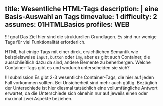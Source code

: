 title: Wesentliche HTML-Tags
description: |
  eine Basis-Auswahl an Tags
timevalue: 1
difficulty: 2
assumes: 01HTMLBasics
profiles: WEB
---
!!! goal
    Das Ziel hier sind die strukturellen Grundlagen. Es sind nur wenige Tags für viel
    Funktionalität erforderlich.
    
HTML hat einige Tags mit einer direkt ersichtlichen Semantik wie beispielsweise `input`,
`button` oder `img`, aber es gibt auch Container, die ausschließlich dazu da sind, andere
Elemente zu beherbergen. Welche Container-Tags gibt es und wodurch unterscheiden sie sich?

!!! submission
    Es gibt 2-3 wesentliche Container-Tags, die hier auf jeden Fall vorkommen sollten.
    Bei Unsicherheit sind mehr auch gültig. Bezüglich der Unterschiede ist hier diesmal
    tatsächlich eine vollumfängliche Antwort erwartet, da die Unterschiede sich ohnehin nur
    auf jeweils einen oder maximal zwei Aspekte beziehen.
